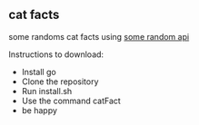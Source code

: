 ## cat facts

some randoms cat facts using [some random api](https://some-random-api.ml/)

Instructions to download:
- Install go
- Clone the repository
- Run install.sh
- Use the command catFact
- be happy
